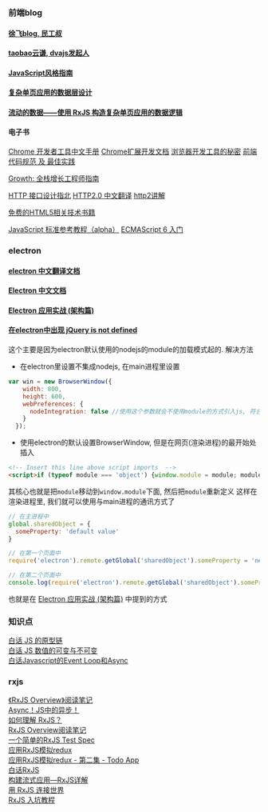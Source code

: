 ### 前端blog

#### [徐飞blog, 民工叔](https://github.com/xufei/blog)
#### [taobao云谦, dvajs发起人](https://github.com/sorrycc/blog/issues)


#### [JavaScript风格指南](https://github.com/alivebao/clean-code-js/blob/master/README.md)

#### [复杂单页应用的数据层设计](https://github.com/xufei/blog/issues/42  "spa")
#### [流动的数据——使用 RxJS 构造复杂单页应用的数据逻辑](https://github.com/xufei/blog/issues/38)

#### 电子书
[Chrome 开发者工具中文手册](https://github.com/CN-Chrome-DevTools/CN-Chrome-DevTools)
[Chrome扩展开发文档](http://open.chrome.360.cn/extension_dev/overview.html)
[浏览器开发工具的秘密](http://jinlong.github.io/2013/08/29/devtoolsecrets/)
[前端代码规范 及 最佳实践](http://coderlmn.github.io/code-standards/)

[Growth: 全栈增长工程师指南](https://github.com/phodal/growth-ebook)

[HTTP 接口设计指北](https://github.com/bolasblack/http-api-guide)
[HTTP2.0 中文翻译](http://yuedu.baidu.com/ebook/478d1a62376baf1ffc4fad99?pn=1)
[http2讲解](https://www.gitbook.com/book/ye11ow/http2-explained/details)

[免费的HTML5相关技术书籍](https://github.com/wangleihd/freeBook-H5)

[JavaScript 标准参考教程（alpha）](http://javascript.ruanyifeng.com/)
[ECMAScript 6 入门](http://es6.ruanyifeng.com/)



### electron

#### [electron 中文翻译文档](https://github.com/electron/electron/tree/master/docs-translations/zh-CN)
#### [Electron 中文文档](http://www.kancloud.cn/wizardforcel/electron-doc)
#### [Electron 应用实战 (架构篇)](https://github.com/sorrycc/blog/issues/13)

#### [在electron中出现 jQuery is not defined](http://stackoverflow.com/questions/32621988/electron-jquery-is-not-defined)
这个主要是因为electron默认使用的nodejs的module的加载模式起的. 解决方法

- 在electron里设置不集成nodejs, 在main进程里设置
```javascript
var win = new BrowserWindow({
    width: 800,
    height: 600,
    webPreferences: {
      nodeIntegration: false //使用这个参数就会不使用module的方式引入js, 符合浏览器的习惯. 这个值默认为true
    }
  });
```

- 使用electron的默认设置BrowserWindow, 但是在网页(渲染进程)的最开始处插入
```html
<!-- Insert this line above script imports  -->
<script>if (typeof module === 'object') {window.module = module; module = undefined;}</script>
```
其核心也就是把`module`移动到`window.module`下面, 然后把`module`重新定义
这样在渲染进程里, 我们就可以使用与main进程的通讯方式了
```javascript
// 在主进程中
global.sharedObject = {
  someProperty: 'default value'
}
```
```javascript
// 在第一个页面中
require('electron').remote.getGlobal('sharedObject').someProperty = 'new value'
```
```javascript
// 在第二个页面中
console.log(require('electron').remote.getGlobal('sharedObject').someProperty)
```
也就是在 [Electron 应用实战 (架构篇)](https://github.com/sorrycc/blog/issues/13) 中提到的方式


### 知识点

[白话 JS 的原型链](https://wx.angular.cn/library/article/simple-prototype-chain)  
[白话 JS 数值的可变与不可变](https://wx.angular.cn/library/article/simple-js-mutability)  
[白话Javascript的Event Loop和Async](https://wx.angular.cn/library/article/simple-javascript-event-loop-and-async)

### rxjs

[《RxJS Overview》阅读笔记](http://mp.weixin.qq.com/s?__biz=MzI5MDM2NjY5Nw==&mid=2247483777&idx=1&sn=034b9caf38d1c7dfe871cf8c82ea9ec5&chksm=ec21b407db563d115c396f675027e734a90c527effd16822b15e160206e849f26b56a0669756&mpshare=1&scene=23&srcid=01180jTMKEpLmaWrqC2l5XVO#rd)  
[Async！JS中的异步！](http://mp.weixin.qq.com/s?__biz=MzI5MDM2NjY5Nw==&mid=2247483853&idx=1&sn=5345f2eb99b893873bfa88641cddfadc&chksm=ec21b44bdb563d5d5dbf11f09b9abcb0dae9f135312c64c8c7d6c226a06203c471f7b6b55e3f&mpshare=1&scene=23&srcid=0118ZrWJ9BVYwKaxQsMVU39n#rd)  
[如何理解 RxJS？](https://wx.angular.cn/library/article/%E5%A6%82%E4%BD%95%E7%90%86%E8%A7%A3RxJS)  
[RxJS Overview阅读笔记](https://wx.angular.cn/library/article/RxJS%20Overview%E9%98%85%E8%AF%BB%E7%AC%94%E8%AE%B0)  
[一个简单的RxJS Test Spec](https://wx.angular.cn/library/article/%E4%B8%80%E4%B8%AA%E7%AE%80%E5%8D%95%E7%9A%84RxJS%20Test%20Spec)  
[应用RxJS模拟redux](https://wx.angular.cn/library/article/%E5%BA%94%E7%94%A8RxJS%E6%A8%A1%E6%8B%9Fredux)  
[应用RxJS模拟redux - 第二集 - Todo App](https://wx.angular.cn/library/article/%E5%BA%94%E7%94%A8RxJS%E6%A8%A1%E6%8B%9Fredux-%E7%AC%AC%E4%BA%8C%E9%9B%86-Todo-App)  
[白话RxJS](https://wx.angular.cn/library/article/simple-rxjs)  
[构建流式应用—RxJS详解](https://wx.angular.cn/library/article/%E6%9E%84%E5%BB%BA%E6%B5%81%E5%BC%8F%E5%BA%94%E7%94%A8%E2%80%94RxJS%E8%AF%A6%E8%A7%A3)  
[用 RxJS 连接世界](http://mp.weixin.qq.com/s?__biz=MzI5MDM2NjY5Nw==&mid=2247484036&idx=1&sn=032feca5f526d66ae91c018017f07870&chksm=ec21b702db563e144555a7a299ce023cd0f6890124f62aeb9c860c09fdac77b32d01951cba1e&mpshare=1&scene=23&srcid=0118vp6lbTNBY2kd5Qwk6O7g#rd)  
[RxJS 入坑教程](http://mp.weixin.qq.com/s?__biz=MzI5MDM2NjY5Nw==&mid=2247483966&idx=1&sn=201ca7dcfd54a14a315715b29a4608cb&chksm=ec21b7b8db563eae362f62d6430a61a87a11df0edcbfe63adb21e2865eeeb540e88879d693f2&mpshare=1&scene=23&srcid=0118HqgW2AuyCb48rYN5BqBV#rd)
